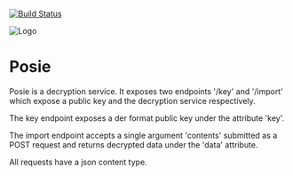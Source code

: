 [![Build Status](https://travis-ci.org/ONSdigital/Posie.svg?branch=master)](https://travis-ci.org/ONSdigital/Posie)

![Logo](http://www.80snostalgia.com/files/fluposie.jpg)

# Posie

Posie is a decryption service. It exposes two endpoints '/key' and '/import' which expose a public key and the decryption service respectively.

The key endpoint exposes a der format public key under the attribute 'key'.

The import endpoint accepts a single argument 'contents' submitted as a POST request and returns decrypted data under the 'data' attribute.

All requests have a json content type.